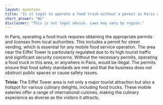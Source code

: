 ```yaml
---
layout: question
title: "Is it legal to operate a food truck without a permit in Paris near the Eiffel Tower?"
short_answer: "No"
disclaimer: "This is not legal advice. Laws may vary by region."
---
```


In Paris, operating a food truck requires obtaining the appropriate permits and licenses from local authorities. This includes a permit for street vending, which is essential for any mobile food service operation. The area near the Eiffel Tower is particularly regulated due to its high tourist traffic and significant security concerns. Without the necessary permits, operating a food truck in this area, or anywhere in Paris, would be illegal. The permits ensure that food safety standards are met and that the business does not obstruct public spaces or cause safety issues.

**Trivia:** The Eiffel Tower area is not only a major tourist attraction but also a hotspot for various culinary delights, including food trucks. These mobile eateries offer a range of international cuisines, making the culinary experience as diverse as the visitors it attracts.
